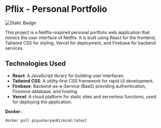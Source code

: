 # Pflix - Personal Portfolio

![Static Badge](https://img.shields.io/badge/Repo_Size-281_MB-Red)

This project is a Netflix-inspired personal portfolio web application that mimics the user interface of Netflix. It is built using React for the frontend, Tailwind CSS for styling, Vercel for deployment, and Firebase for backend services.

## Technologies Used
- **React**: A JavaScript library for building user interfaces.
- **Tailwind CSS**: A utility-first CSS framework for rapid UI development.
- **Firebase**: Backend-as-a-Service (BaaS) providing authentication, Firestore database, and hosting.
- **Vercel**: A cloud platform for static sites and serverless functions, used for deploying the application.


**Docker :**
```
docker pull piyusharyan81/mind:latest 
```
